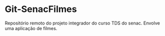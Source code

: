 # Git-SenacFilmes
Repositório remoto do projeto integrador do curso TDS do senac. Envolve uma aplicação de filmes.
